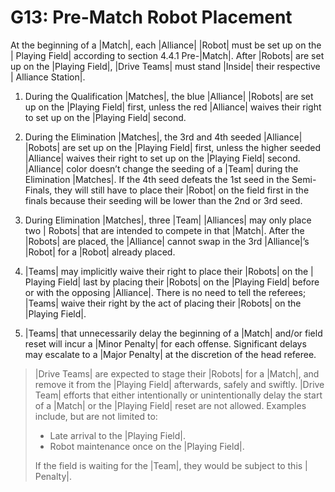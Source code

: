 # G13: Pre-Match Robot Placement

At the beginning of a |Match|, each |Alliance| |Robot| must be set up on the |
Playing Field| according to section 4.4.1 Pre-|Match|. After |Robots| are set
up on the |Playing Field|, |Drive Teams| must stand |Inside| their respective |
Alliance Station|.

1. During the Qualification |Matches|, the blue |Alliance| |Robots| are set up
on the |Playing Field| first, unless the red |Alliance| waives their right to
set up on the |Playing Field| second.

2. During the Elimination |Matches|, the 3rd and 4th seeded |Alliance| |Robots|
are set up on the |Playing Field| first, unless the higher seeded |Alliance|
waives their right to set up on the |Playing Field| second. |Alliance| color
doesn’t change the seeding of a |Team| during the Elimination |Matches|. If the
4th seed defeats the 1st seed in the Semi-Finals, they will still have to place
their |Robot| on the field first in the finals because their seeding will be
lower than the 2nd or 3rd seed.

3. During Elimination |Matches|, three |Team| |Alliances| may only place two |
Robots| that are intended to compete in that |Match|. After the |Robots| are
placed, the |Alliance| cannot swap in the 3rd |Alliance|’s |Robot| for a |Robot|
already placed.

4. |Teams| may implicitly waive their right to place their |Robots| on the |
Playing Field| last by placing their |Robots| on the |Playing Field| before or
with the opposing |Alliance|. There is no need to tell the referees; |Teams|
waive their right by the act of placing their |Robots| on the |Playing Field|.

5. |Teams| that unnecessarily delay the beginning of a |Match| and/or field
reset will incur a |Minor Penalty| for each offense. Significant delays may
escalate to a |Major Penalty| at the discretion of the head referee.

> |Drive Teams| are expected to stage their |Robots| for a |Match|, and remove
it from the |Playing Field| afterwards, safely and swiftly. |Drive Team| efforts
that either intentionally or unintentionally delay the start of a |Match| or the
|Playing Field| reset are not allowed. Examples include, but are not limited to:
>
> - Late arrival to the |Playing Field|.
> - Robot maintenance once on the |Playing Field|.
>
> If the field is waiting for the |Team|, they would be subject to this |
Penalty|.
